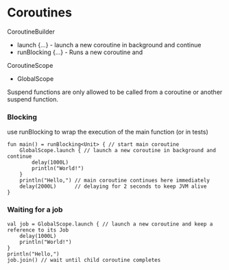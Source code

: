 # Coroutines

CoroutineBuilder

* launch {...}  -  launch a new coroutine in background and continue
* runBlocking {...}  - Runs a new coroutine and

CoroutineScope

* GlobalScope

Suspend functions are only allowed to be called from a coroutine or another suspend function.

### Blocking

use runBlocking to wrap the execution of the main function (or in tests)

```
fun main() = runBlocking<Unit> { // start main coroutine
    GlobalScope.launch { // launch a new coroutine in background and continue
        delay(1000L)
        println("World!")
    }
    println("Hello,") // main coroutine continues here immediately
    delay(2000L)      // delaying for 2 seconds to keep JVM alive
}
```

### Waiting for a job

```
val job = GlobalScope.launch { // launch a new coroutine and keep a reference to its Job
    delay(1000L)
    println("World!")
}
println("Hello,")
job.join() // wait until child coroutine completes
```
